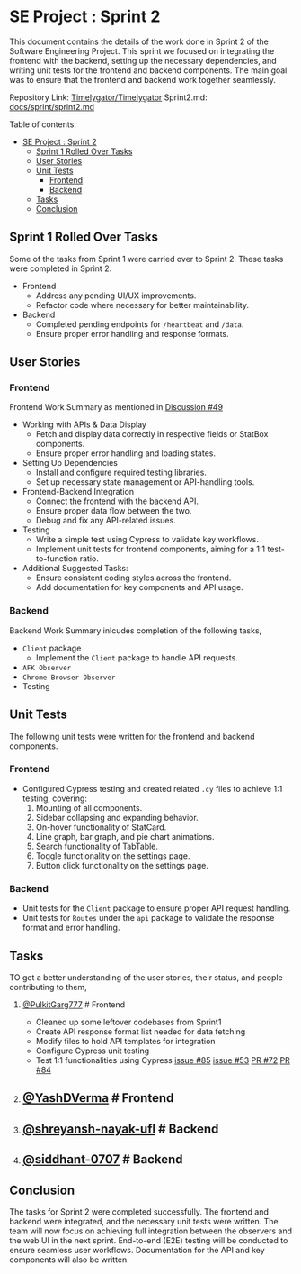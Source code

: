 # SE Project : Sprint 2

This document contains the details of the work done in Sprint 2 of the Software Engineering Project. This sprint we focused on integrating the frontend with the backend, setting up the necessary dependencies, and writing unit tests for the frontend and backend components. The main goal was to ensure that the frontend and backend work together seamlessly.

Repository Link: [Timelygator/Timelygator](https://github.com/timelygator/TimelyGator)
Sprint2.md: [docs/sprint/sprint2.md](https://github.com/timelygator/TimelyGator/blob/main/docs/sprint2.md)

Table of contents:

- [SE Project : Sprint 2](#se-project--sprint-2)
  - [Sprint 1 Rolled Over Tasks](#sprint-1-rolled-over-tasks)
  - [User Stories](#user-stories)
  - [Unit Tests](#unit-tests)
    - [Frontend](#frontend)
    - [Backend](#backend)
  - [Tasks](#tasks)
  - [Conclusion](#conclusion)

## Sprint 1 Rolled Over Tasks

Some of the tasks from Sprint 1 were carried over to Sprint 2. These tasks were completed in Sprint 2.

- Frontend
  - Address any pending UI/UX improvements.
  - Refactor code where necessary for better maintainability.
- Backend
  - Completed pending endpoints for `/heartbeat` and `/data`.
  - Ensure proper error handling and response formats.
  
## User Stories

### Frontend

Frontend Work Summary as mentioned in [Discussion #49](https://github.com/timelygator/TimelyGator/discussions/49)

- Working with APIs & Data Display
  - Fetch and display data correctly in respective fields or StatBox components.
  - Ensure proper error handling and loading states.
- Setting Up Dependencies
  - Install and configure required testing libraries.
  - Set up necessary state management or API-handling tools.
- Frontend-Backend Integration
  - Connect the frontend with the backend API.
  - Ensure proper data flow between the two.
  - Debug and fix any API-related issues.
- Testing
  - Write a simple test using Cypress to validate key workflows.
  - Implement unit tests for frontend components, aiming for a 1:1 test-to-function ratio.
- Additional Suggested Tasks:
  - Ensure consistent coding styles across the frontend.
  - Add documentation for key components and API usage.

### Backend

Backend Work Summary inlcudes completion of the following tasks,

- `Client` package
  - Implement the `Client` package to handle API requests.
- `AFK Observer`
- `Chrome Browser Observer`
- Testing

## Unit Tests

The following unit tests were written for the frontend and backend components.

### Frontend
- Configured Cypress testing and created related `.cy` files to achieve 1:1 testing, covering:
  1. Mounting of all components.
  2. Sidebar collapsing and expanding behavior.
  3. On-hover functionality of StatCard.
  4. Line graph, bar graph, and pie chart animations.
  5. Search functionality of TabTable.
  6. Toggle functionality on the settings page.
  7. Button click functionality on the settings page.

### Backend

- Unit tests for the `Client` package to ensure proper API request handling.
- Unit tests for `Routes` under the `api` package to validate the response format and error handling.

## Tasks

TO get a better understanding of the user stories, their status, and people contributing to them,

1. [@PulkitGarg777](https://github.com/PulkitGarg777) # Frontend
    - Cleaned up some leftover codebases from Sprint1
    - Create API response format list needed for data fetching
    - Modify files to hold API templates for integration
    - Configure Cypress unit testing
    - Test 1:1 functionalities using Cypress
[issue #85](https://github.com/timelygator/TimelyGator/issues/85)
[issue #53](https://github.com/timelygator/TimelyGator/issues/53) 
[PR #72](https://github.com/timelygator/TimelyGator/pull/72)
[PR #84](https://github.com/timelygator/TimelyGator/pull/84)

2. [@YashDVerma](https://github.com/YashDVerma) # Frontend
    - 

3. [@shreyansh-nayak-ufl](https://github.com/shreyansh-nayak-ufl) # Backend
    - 

4. [@siddhant-0707](https://github.com/siddhant-0707) # Backend
    - 

## Conclusion

The tasks for Sprint 2 were completed successfully. The frontend and backend were integrated, and the necessary unit tests were written. The team will now focus on achieving full integration between the observers and the web UI in the next sprint. End-to-end (E2E) testing will be conducted to ensure seamless user workflows. Documentation for the API and key components will also be written.